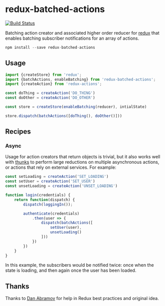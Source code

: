 redux-batched-actions
=====================

[![Build Status](https://travis-ci.org/tshelburne/redux-batched-actions.svg)](https://travis-ci.org/tshelburne/redux-batched-actions)

Batching action creator and associated higher order reducer for [redux](https://github.com/gaearon/redux) that enables batching subscriber notifications for an array of actions.

```js
npm install --save redux-batched-actions
```

## Usage

```js
import {createStore} from 'redux';
import {batchActions, enableBatching} from 'redux-batched-actions';
import {createAction} from 'redux-actions';

const doThing = createAction('DO_THING')
const doOther = createAction('DO_OTHER')

const store = createStore(enableBatching(reducer), intialState)

store.dispatch(batchActions([doThing(), doOther()]))
```

## Recipes

### Async

Usage for action creators that return objects is trivial, but it also works well with [thunks](https://github.com/gaearon/redux-thunk) to perform large reductions on multiple asynchronous actions, or actions that rely on external services. For example:

```js
const setLoading = createAction('SET_LOADING')
const setUser = createAction('SET_USER')
const unsetLoading = createAction('UNSET_LOADING')

function login(credentials) {
	return function(dispatch) {
		dispatch(loggingIn());

		authenticate(credentials)
			.then(user => {
				dispatch(batchActions([
					setUser(user),
					unsetLoading()
				]))
			})
		})
	}
}
```

In this example, the subscribers would be notified twice: once when the state is loading, and then again once the user has been loaded.

## Thanks

Thanks to [Dan Abramov](https://github.com/gaearon) for help in Redux best practices and original idea.
